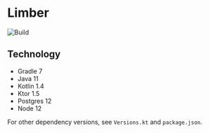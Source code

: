 # Limber

![Build](https://github.com/limberapp-io/limber/workflows/Release/badge.svg)

## Technology

- Gradle 7
- Java 11
- Kotlin 1.4
- Ktor 1.5
- Postgres 12
- Node 12

For other dependency versions, see `Versions.kt` and `package.json`.
